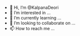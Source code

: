 - 👋 Hi, I’m @KalpanaDeori
- 👀 I’m interested in ...
- 🌱 I’m currently learning ...
- 💞️ I’m looking to collaborate on ...
- 📫 How to reach me ...

<!---
KalpanaDeori/KalpanaDeori is a ✨ special ✨ repository because its `README.md` (this file) appears on your GitHub profile.
You can click the Preview link to take a look at your changes.
--->
